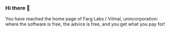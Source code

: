 ### Hi there 👋

You have reached the home page of Farg Labs / Vilmal, unincorporation:
where the software is free, the advice is free, and you get what you pay for!
